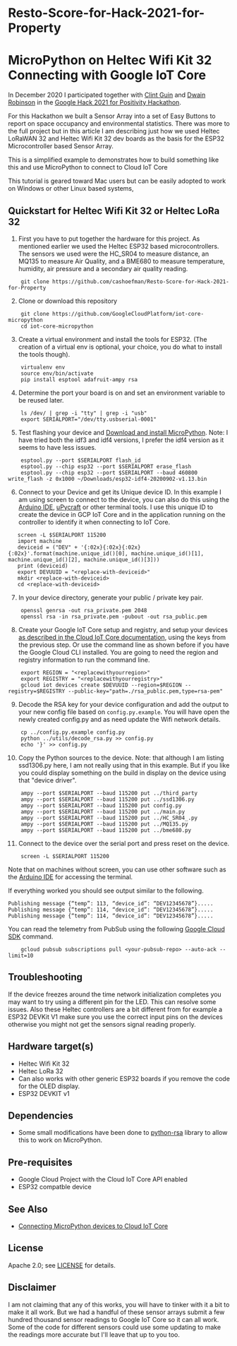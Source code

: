 # Resto-Score-for-Hack-2021-for-Property
MicroPython on Heltec Wifi Kit 32 Connecting with Google IoT Core
=================================================================

In December 2020 I participated together with [Clint Guin](https://www.linkedin.com/in/clint-guin/) and [Dwain Robinson](https://www.linkedin.com/in/dwain-robinson/) in the [Google Hack 2021 for Positivity Hackathon](http://hack2021forpositivity-platform.bemyapp.com). 

For this Hackathon we built a Sensor Array into a set of Easy Buttons to report on space occupancy and environmental statistics. There was more to the full project but in this article I am describing just how we used Heltec LoRaWAN 32 and Heltec Wifi Kit 32 dev boards as the basis for the ESP32 Microcontroller based Sensor Array.

This is a simplified example to demonstrates how to build something like this and use MicroPython to connect to Cloud IoT Core 

This tutorial is geared toward Mac users but can be easily adopted to work on Windows or other Linux based systems,

## Quickstart for Heltec Wifi Kit 32 or Heltec LoRa 32

1. First you have to put together the hardware for this project. As mentioned earlier we used the Heltec ESP32 based microcontrollers. The sensors we used were the HC_SR04 to measure distance, an MQ135 to measure Air Quality, and a BME680 to measure temperature, humidity, air pressure and a secondary air quality reading.

```
    git clone https://github.com/cashoefman/Resto-Score-for-Hack-2021-for-Property
```

2. Clone or download this repository

```
    git clone https://github.com/GoogleCloudPlatform/iot-core-micropython
    cd iot-core-micropython
```

3. Create a virtual environment and install the tools for ESP32. (The creation of a virtual env is optional, your choice, you do what to install the tools though).

```
    virtualenv env
    source env/bin/activate
    pip install esptool adafruit-ampy rsa
```

4. Determine the port your board is on and set an environment variable to be reused later.

```
    ls /dev/ | grep -i "tty" | grep -i "usb"
    export SERIALPORT="/dev/tty.usbserial-0001"
```

5. Test flashing your device and [Download and install MicroPython](http://micropython.org/resources/firmware/esp32-idf4-20200902-v1.13.bin).
	Note: I have tried both the idf3 and idf4 versions, I prefer the idf4 version as it seems to have less issues.

```
	esptool.py --port $SERIALPORT flash_id
    esptool.py --chip esp32 --port $SERIALPORT erase_flash
    esptool.py --chip esp32 --port $SERIALPORT --baud 460800 write_flash -z 0x1000 ~/Downloads/esp32-idf4-20200902-v1.13.bin
```

6. Connect to your Device and get its Unique device ID. In this example I am using screen to connect to the device, you can also do this using the [Arduino IDE](https://arduino.cc), [uPycraft](https://github.com/DFRobot/uPyCraft_src) or other terminal tools. I use this unique ID to create the device in GCP IoT Core and in the application running on the controller to identify it when connecting to IoT Core.

```
   screen -L $SERIALPORT 115200
   import machine
   deviceid = ("DEV" + '{:02x}{:02x}{:02x}{:02x}'.format(machine.unique_id()[0], machine.unique_id()[1], machine.unique_id()[2], machine.unique_id()[3]))
   print (deviceid)
   export DEVUUID = "<replace-with-deviceid>"
   mkdir <replace-with-deviceid>
   cd <replace-with-deviceid>
```

7. In your device directory, generate your public / private key pair.

```
    openssl genrsa -out rsa_private.pem 2048
    openssl rsa -in rsa_private.pem -pubout -out rsa_public.pem
```

8. Create your Google IoT Core setup and registry, and setup your devices [as described in the Cloud IoT Core documentation](https://cloud.google.com/iot/docs/how-tos/devices), using the keys from the previous step. Or use the command line as shown before if you have the Google Cloud CLI installed. You are going to need the region and registry information to run the command line.

```
	export REGION = "<replacewithyourregion>"
	export REGISTRY = "<replacewithyourregistry>"
	gcloud iot devices create $DEVUUID --region=$REGION --registry=$REGISTRY --public-key="path=./rsa_public.pem,type=rsa-pem"
```

9. Decode the RSA key for your device configuration and add the output to your new config file based on `config.py.example`. You will have open the newly created config.py and as need update the Wifi network details.

```
    cp ../config.py.example config.py
    python ../utils/decode_rsa.py >> config.py
	echo '}' >> config.py
```

10. Copy the Python sources to the device. Note: that although I am listing ssd1306.py here, I am not really using that in this example. But if you like you could display something on the build in display on the device using that "device driver".

```
    ampy --port $SERIALPORT --baud 115200 put ../third_party
	ampy --port $SERIALPORT --baud 115200 put ../ssd1306.py
	ampy --port $SERIALPORT --baud 115200 put config.py
    ampy --port $SERIALPORT --baud 115200 put ../main.py
	ampy --port $SERIALPORT --baud 115200 put ../HC_SR04_.py
	ampy --port $SERIALPORT --baud 115200 put ../MQ135.py
	ampy --port $SERIALPORT --baud 115200 put ../bme680.py
```

11. Connect to the device over the serial port and press reset on the device.

```
    screen -L $SERIALPORT 115200
```

Note that on machines without screen, you can use other software such as the
[Arduino IDE](https://arduino.cc) for accessing the terminal.

If everything worked you should see output similar to the following.

    Publishing message {“temp”: 113, “device_id”: “DEV12345678”}.....
    Publishing message {“temp”: 114, “device_id”: “DEV12345678”}.....
    Publishing message {“temp”: 114, “device_id”: “DEV12345678”}.....

You can read the telemetry from PubSub using the following [Google Cloud SDK](https://cloud.google.com/sdk) command.

```
    gcloud pubsub subscriptions pull <your-pubsub-repo> --auto-ack --limit=10
```

## Troubleshooting
If the device freezes around the time network initialization completes you may want to try using a different pin for the LED. This can resolve some issues. Also these Heltec controllers are a bit different from for example a ESP32 DEVKit V1 make sure you use the correct input pins on the devices otherwise you might not get the sensors signal reading properly.

## Hardware target(s)
* Heltec Wifi Kit 32
* Heltec LoRa 32
* Can also works with other generic ESP32 boards if you remove the code for the OLED display.
* ESP32 DEVKIT v1

## Dependencies
* Some small modifications have been done to [python-rsa](https://github.com/sybrenstuvel/python-rsa) library to allow this to work on MicroPython.

## Pre-requisites
* Google Cloud Project with the Cloud IoT Core API enabled
* ESP32 compatble device

## See Also
* [Connecting MicroPython devices to Cloud IoT Core](https://medium.com/google-cloud/connecting-micropython-devices-to-google-cloud-iot-core-3680e632681e)

## License

Apache 2.0; see [LICENSE](LICENSE) for details.

## Disclaimer

I am not claiming that any of this works, you will have to tinker with it a bit to make it all work. But we had a handful of these sensor arrays submit a few hundred thousand sensor readings to Google IoT Core so it can all work. Some of the code for different sensors could use some updating to make the readings more accurate but I'll leave that up to you too.
